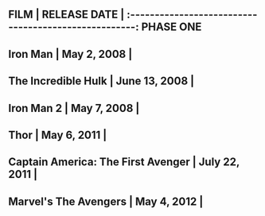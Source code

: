 FILM                               | RELEASE DATE |
:----------------------------------------------------:
PHASE ONE
----------------------------------------------------
Iron Man                           | May 2, 2008   |
----------------------------------------------------
The Incredible Hulk                | June 13, 2008 |
----------------------------------------------------
Iron Man 2                         | May 7, 2008   |
----------------------------------------------------
Thor                               | May 6, 2011   |
----------------------------------------------------
Captain America: The First Avenger | July 22, 2011 |
----------------------------------------------------
Marvel's The Avengers              | May 4, 2012   |
----------------------------------------------------